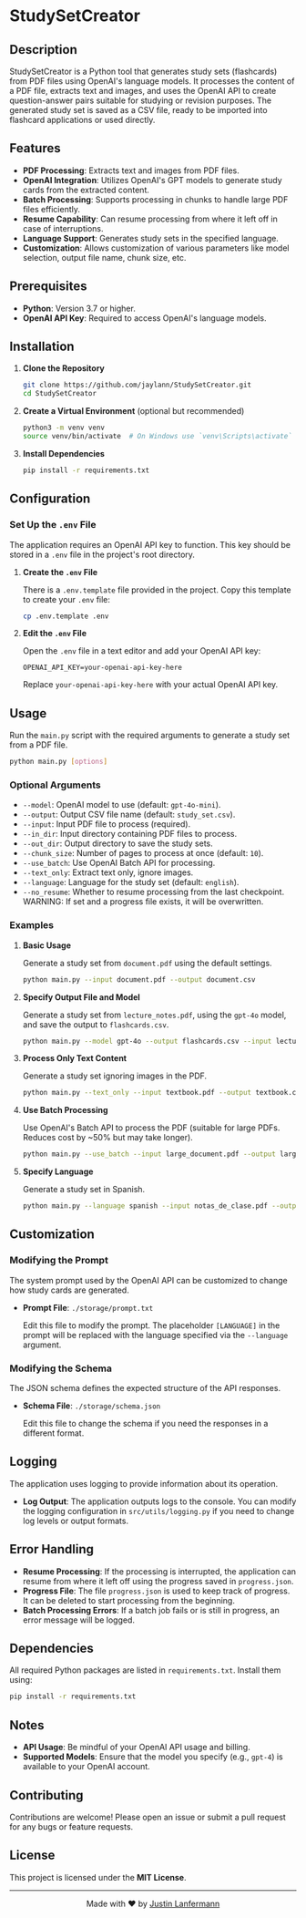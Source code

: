 # StudySetCreator

## Description

StudySetCreator is a Python tool that generates study sets (flashcards) from PDF files using OpenAI's language models. It processes the content of a PDF file, extracts text and images, and uses the OpenAI API to create question-answer pairs suitable for studying or revision purposes. The generated study set is saved as a CSV file, ready to be imported into flashcard applications or used directly.

## Features

- **PDF Processing**: Extracts text and images from PDF files.
- **OpenAI Integration**: Utilizes OpenAI's GPT models to generate study cards from the extracted content.
- **Batch Processing**: Supports processing in chunks to handle large PDF files efficiently.
- **Resume Capability**: Can resume processing from where it left off in case of interruptions.
- **Language Support**: Generates study sets in the specified language.
- **Customization**: Allows customization of various parameters like model selection, output file name, chunk size, etc.

## Prerequisites

- **Python**: Version 3.7 or higher.
- **OpenAI API Key**: Required to access OpenAI's language models.

## Installation

1. **Clone the Repository**

   ```bash
   git clone https://github.com/jaylann/StudySetCreator.git
   cd StudySetCreator
   ```

2. **Create a Virtual Environment** (optional but recommended)

   ```bash
   python3 -m venv venv
   source venv/bin/activate  # On Windows use `venv\Scripts\activate`
   ```

3. **Install Dependencies**

   ```bash
   pip install -r requirements.txt
   ```

## Configuration

### Set Up the `.env` File

The application requires an OpenAI API key to function. This key should be stored in a `.env` file in the project's root directory.

1. **Create the `.env` File**

   There is a `.env.template` file provided in the project. Copy this template to create your `.env` file:

   ```bash
   cp .env.template .env
   ```

2. **Edit the `.env` File**

   Open the `.env` file in a text editor and add your OpenAI API key:

   ```dotenv
   OPENAI_API_KEY=your-openai-api-key-here
   ```

   Replace `your-openai-api-key-here` with your actual OpenAI API key.

## Usage

Run the `main.py` script with the required arguments to generate a study set from a PDF file.

```bash
python main.py [options]
```

### Optional Arguments

- `--model`: OpenAI model to use (default: `gpt-4o-mini`).
- `--output`: Output CSV file name (default: `study_set.csv`).
- `--input`: Input PDF file to process (required).
- `--in_dir`: Input directory containing PDF files to process.
- `--out_dir`: Output directory to save the study sets.
- `--chunk_size`: Number of pages to process at once (default: `10`).
- `--use_batch`: Use OpenAI Batch API for processing.
- `--text_only`: Extract text only, ignore images.
- `--language`: Language for the study set (default: `english`).
- `--no_resume`: Whether to resume processing from the last checkpoint. WARNING: If set and a progress file exists, it will be overwritten.

### Examples

1. **Basic Usage**

   Generate a study set from `document.pdf` using the default settings.

   ```bash
   python main.py --input document.pdf --output document.csv
   ```

2. **Specify Output File and Model**

   Generate a study set from `lecture_notes.pdf`, using the `gpt-4o` model, and save the output to `flashcards.csv`.

   ```bash
   python main.py --model gpt-4o --output flashcards.csv --input lecture_notes.pdf
   ```

3. **Process Only Text Content**

   Generate a study set ignoring images in the PDF.

   ```bash
   python main.py --text_only --input textbook.pdf --output textbook.csv
   ```

4. **Use Batch Processing**

   Use OpenAI's Batch API to process the PDF (suitable for large PDFs. Reduces cost by ~50% but may take longer).

   ```bash
   python main.py --use_batch --input large_document.pdf --output large_document.csv
   ```

5. **Specify Language**

   Generate a study set in Spanish.

   ```bash
   python main.py --language spanish --input notas_de_clase.pdf --output notas_de_clase.csv
   ```

## Customization

### Modifying the Prompt

The system prompt used by the OpenAI API can be customized to change how study cards are generated.

- **Prompt File**: `./storage/prompt.txt`

  Edit this file to modify the prompt. The placeholder `[LANGUAGE]` in the prompt will be replaced with the language specified via the `--language` argument.

### Modifying the Schema

The JSON schema defines the expected structure of the API responses.

- **Schema File**: `./storage/schema.json`

  Edit this file to change the schema if you need the responses in a different format.

## Logging

The application uses logging to provide information about its operation.

- **Log Output**: The application outputs logs to the console. You can modify the logging configuration in `src/utils/logging.py` if you need to change log levels or output formats.

## Error Handling

- **Resume Processing**: If the processing is interrupted, the application can resume from where it left off using the progress saved in `progress.json`.
- **Progress File**: The file `progress.json` is used to keep track of progress. It can be deleted to start processing from the beginning.
- **Batch Processing Errors**: If a batch job fails or is still in progress, an error message will be logged.

## Dependencies

All required Python packages are listed in `requirements.txt`. Install them using:

```bash
pip install -r requirements.txt
```

## Notes

- **API Usage**: Be mindful of your OpenAI API usage and billing.
- **Supported Models**: Ensure that the model you specify (e.g., `gpt-4`) is available to your OpenAI account.

## Contributing

Contributions are welcome! Please open an issue or submit a pull request for any bugs or feature requests.

## License

This project is licensed under the **MIT License**.

---

<p align="center">
  Made with ❤️ by <a href="https://lanfermann.dev">Justin Lanfermann</a>
</p>
